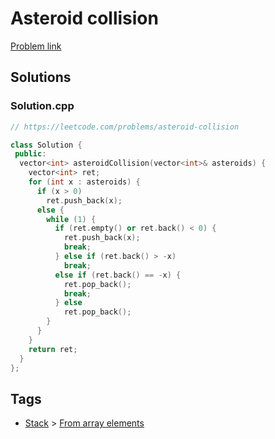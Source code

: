# Asteroid collision

[Problem link](https://leetcode.com/problems/asteroid-collision)

## Solutions


### Solution.cpp
```cpp
// https://leetcode.com/problems/asteroid-collision

class Solution {
 public:
  vector<int> asteroidCollision(vector<int>& asteroids) {
    vector<int> ret;
    for (int x : asteroids) {
      if (x > 0)
        ret.push_back(x);
      else {
        while (1) {
          if (ret.empty() or ret.back() < 0) {
            ret.push_back(x);
            break;
          } else if (ret.back() > -x)
            break;
          else if (ret.back() == -x) {
            ret.pop_back();
            break;
          } else
            ret.pop_back();
        }
      }
    }
    return ret;
  }
};
```
## Tags

* [Stack](/Collections/stack.md#stack) > [From array elements](/Collections/stack.md#from-array-elements)
